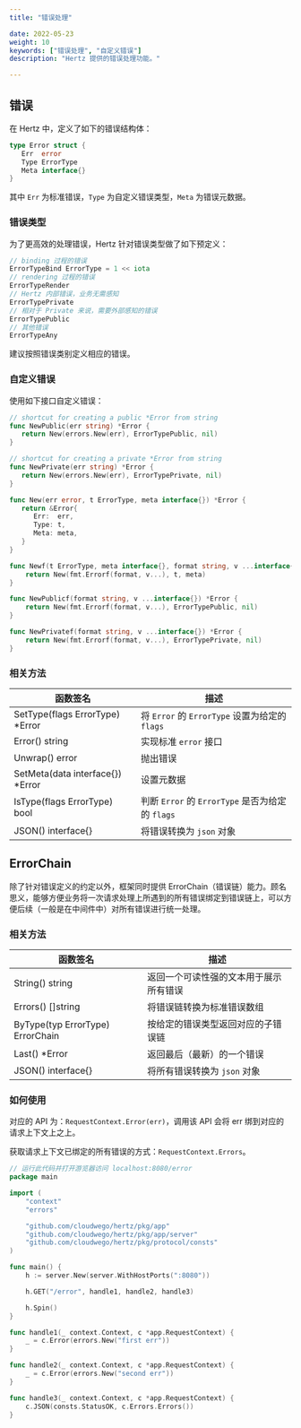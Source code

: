 ```yaml
---
title: "错误处理"

date: 2022-05-23
weight: 10
keywords: ["错误处理", "自定义错误"]
description: "Hertz 提供的错误处理功能。"

---
```


## 错误

在 Hertz 中，定义了如下的错误结构体：

```go
type Error struct {
   Err  error
   Type ErrorType
   Meta interface{}
}
```

其中 `Err` 为标准错误，`Type` 为自定义错误类型，`Meta` 为错误元数据。

### 错误类型

为了更高效的处理错误，Hertz 针对错误类型做了如下预定义：

```go
// binding 过程的错误
ErrorTypeBind ErrorType = 1 << iota
// rendering 过程的错误
ErrorTypeRender
// Hertz 内部错误，业务无需感知
ErrorTypePrivate
// 相对于 Private 来说，需要外部感知的错误
ErrorTypePublic
// 其他错误
ErrorTypeAny
```

建议按照错误类别定义相应的错误。

### 自定义错误

使用如下接口自定义错误：

```go
// shortcut for creating a public *Error from string
func NewPublic(err string) *Error {
   return New(errors.New(err), ErrorTypePublic, nil)
}

// shortcut for creating a private *Error from string
func NewPrivate(err string) *Error {
   return New(errors.New(err), ErrorTypePrivate, nil)
}

func New(err error, t ErrorType, meta interface{}) *Error {
   return &Error{
      Err:  err,
      Type: t,
      Meta: meta,
   }
}

func Newf(t ErrorType, meta interface{}, format string, v ...interface{}) *Error {
	return New(fmt.Errorf(format, v...), t, meta)
}

func NewPublicf(format string, v ...interface{}) *Error {
	return New(fmt.Errorf(format, v...), ErrorTypePublic, nil)
}

func NewPrivatef(format string, v ...interface{}) *Error {
	return New(fmt.Errorf(format, v...), ErrorTypePrivate, nil)
}

```

### 相关方法

| 函数签名                         | 描述                                             |
| -------------------------------- | ------------------------------------------------ |
| SetType(flags ErrorType) *Error  | 将 `Error` 的 `ErrorType` 设置为给定的 `flags`   |
| Error() string                   | 实现标准 `error` 接口                            |
| Unwrap() error                   | 抛出错误                                         |
| SetMeta(data interface{}) *Error | 设置元数据                                       |
| IsType(flags ErrorType) bool     | 判断 `Error` 的 `ErrorType` 是否为给定的 `flags` |
| JSON() interface{}               | 将错误转换为 `json` 对象                           |

## ErrorChain

除了针对错误定义的约定以外，框架同时提供 ErrorChain（错误链）能力。顾名思义，能够方便业务将一次请求处理上所遇到的所有错误绑定到错误链上，可以方便后续（一般是在中间件中）对所有错误进行统一处理。

### 相关方法

| 函数签名                         | 描述                                   |
| -------------------------------- | -------------------------------------- |
| String() string                  | 返回一个可读性强的文本用于展示所有错误 |
| Errors() []string                | 将错误链转换为标准错误数组             |
| ByType(typ ErrorType) ErrorChain | 按给定的错误类型返回对应的子错误链     |
| Last() *Error                    | 返回最后（最新）的一个错误             |
| JSON() interface{}               | 将所有错误转换为 `json` 对象               |

### 如何使用

对应的 API 为：`RequestContext.Error(err)`，调用该 API 会将 err 绑到对应的请求上下文上之上。

获取请求上下文已绑定的所有错误的方式：`RequestContext.Errors`。

```go
// 运行此代码并打开游览器访问 localhost:8080/error
package main

import (
	"context"
	"errors"

	"github.com/cloudwego/hertz/pkg/app"
	"github.com/cloudwego/hertz/pkg/app/server"
	"github.com/cloudwego/hertz/pkg/protocol/consts"
)

func main() {
	h := server.New(server.WithHostPorts(":8080"))

	h.GET("/error", handle1, handle2, handle3)

	h.Spin()
}

func handle1(_ context.Context, c *app.RequestContext) {
	_ = c.Error(errors.New("first err"))
}

func handle2(_ context.Context, c *app.RequestContext) {
	_ = c.Error(errors.New("second err"))
}

func handle3(_ context.Context, c *app.RequestContext) {
    c.JSON(consts.StatusOK, c.Errors.Errors())
}
```
